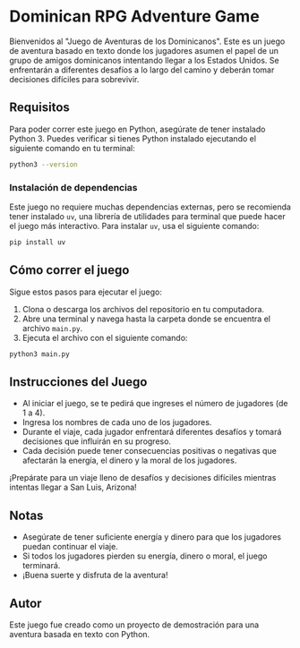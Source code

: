 # Dominican RPG Adventure Game

Bienvenidos al "Juego de Aventuras de los Dominicanos". Este es un juego de aventura basado en texto donde los jugadores asumen el papel de un grupo de amigos dominicanos intentando llegar a los Estados Unidos. Se enfrentarán a diferentes desafíos a lo largo del camino y deberán tomar decisiones difíciles para sobrevivir.

## Requisitos

Para poder correr este juego en Python, asegúrate de tener instalado Python 3. Puedes verificar si tienes Python instalado ejecutando el siguiente comando en tu terminal:

```sh
python3 --version
```

### Instalación de dependencias

Este juego no requiere muchas dependencias externas, pero se recomienda tener instalado `uv`, una librería de utilidades para terminal que puede hacer el juego más interactivo. Para instalar `uv`, usa el siguiente comando:

```sh
pip install uv
```

## Cómo correr el juego

Sigue estos pasos para ejecutar el juego:

1. Clona o descarga los archivos del repositorio en tu computadora.
2. Abre una terminal y navega hasta la carpeta donde se encuentra el archivo `main.py`.
3. Ejecuta el archivo con el siguiente comando:

```sh
python3 main.py
```

## Instrucciones del Juego

- Al iniciar el juego, se te pedirá que ingreses el número de jugadores (de 1 a 4).
- Ingresa los nombres de cada uno de los jugadores.
- Durante el viaje, cada jugador enfrentará diferentes desafíos y tomará decisiones que influirán en su progreso.
- Cada decisión puede tener consecuencias positivas o negativas que afectarán la energía, el dinero y la moral de los jugadores.

¡Prepárate para un viaje lleno de desafíos y decisiones difíciles mientras intentas llegar a San Luis, Arizona!

## Notas

- Asegúrate de tener suficiente energía y dinero para que los jugadores puedan continuar el viaje.
- Si todos los jugadores pierden su energía, dinero o moral, el juego terminará.
- ¡Buena suerte y disfruta de la aventura!

## Autor

Este juego fue creado como un proyecto de demostración para una aventura basada en texto con Python.
